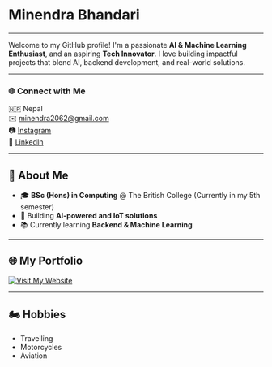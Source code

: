 # Minendra Bhandari
---

Welcome to my GitHub profile! I'm a passionate **AI & Machine Learning Enthusiast**, and an aspiring **Tech Innovator**. I love building impactful projects that blend AI, backend development, and real-world solutions.

---

### 🌐 Connect with Me

🇳🇵 Nepal  
✉️ minendra2062@gmail.com  
📷 [Instagram](https://www.instagram.com/minendra_bhandari?igsh=MWtrbXp2OWZzN3Q0Mg==)  
💼 [LinkedIn](https://www.linkedin.com/in/minendra-bhandari-aba105375/)

---

## 🚀 About Me

- 🎓 **BSc (Hons) in Computing** @ The British College (Currently in my 5th semester)
- 💪 Building **AI-powered and IoT solutions**
- 📚 Currently learning **Backend & Machine Learning**

---

## 🌐 My Portfolio

[![Visit My Website](https://img.shields.io/badge/Visit%20My%20Website-0078D4?style=for-the-badge&logo=google-chrome&logoColor=white)](https://minendra.onrender.com)


---

## 🏍️ Hobbies

- Travelling  
- Motorcycles  
- Aviation  
